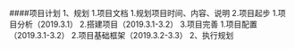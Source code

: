 ####项目计划
1、规划
  1.项目文档
    1.规划项目时间、内容、说明
  2.项目起步
    1.项目分析（2019.3.1）
    2.搭建项目（2019.3.1-3.2）
  3.项目完善
    1.项目配置（2019.3.1-3.2）
    2.项目基础框架（2019.3.2-3.3）
2、执行规划
